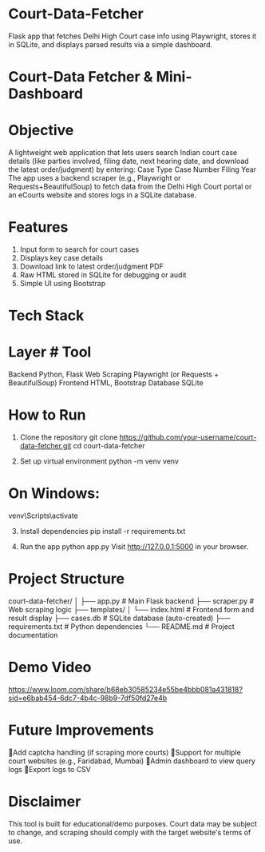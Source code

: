 # Court-Data-Fetcher
Flask app that fetches Delhi High Court case info using Playwright, stores it in SQLite, and displays parsed results via a simple dashboard.
# Court-Data Fetcher & Mini-Dashboard

# Objective
A lightweight web application that lets users search Indian court case details (like parties involved, filing date, next hearing date, and download the latest order/judgment) by entering:
         Case Type
         Case Number
         Filing Year
The app uses a backend scraper (e.g., Playwright or Requests+BeautifulSoup) to fetch data from the Delhi High Court portal or an eCourts website and stores logs in a SQLite database.

# Features
1. Input form to search for court cases
2. Displays key case details
3. Download link to latest order/judgment PDF
4. Raw HTML stored in SQLite for debugging or audit
5. Simple UI using Bootstrap

# Tech Stack
# Layer	                   # Tool
Backend                	Python, Flask
Web                     Scraping	Playwright (or Requests + BeautifulSoup)
Frontend	              HTML, Bootstrap
Database	              SQLite

# How to Run
1. Clone the repository
git clone https://github.com/your-username/court-data-fetcher.git
cd court-data-fetcher

2. Set up virtual environment
python -m venv venv

# On Windows:
venv\Scripts\activate

3. Install dependencies
pip install -r requirements.txt

4. Run the app
python app.py
Visit http://127.0.0.1:5000 in your browser.

# Project Structure
court-data-fetcher/
│
├── app.py                  # Main Flask backend
├── scraper.py              # Web scraping logic
├── templates/
│   └── index.html          # Frontend form and result display
├── cases.db                # SQLite database (auto-created)
├── requirements.txt        # Python dependencies
└── README.md               # Project documentation

# Demo Video
https://www.loom.com/share/b68eb30585234e55be4bbb081a431818?sid=e6bab454-6dc7-4b4c-98b9-7df50fd27e4b

# Future Improvements
Add captcha handling (if scraping more courts)
Support for multiple court websites (e.g., Faridabad, Mumbai)
Admin dashboard to view query logs
Export logs to CSV
 
# Disclaimer
This tool is built for educational/demo purposes. Court data may be subject to change, and scraping should comply with the target website's terms of use.

